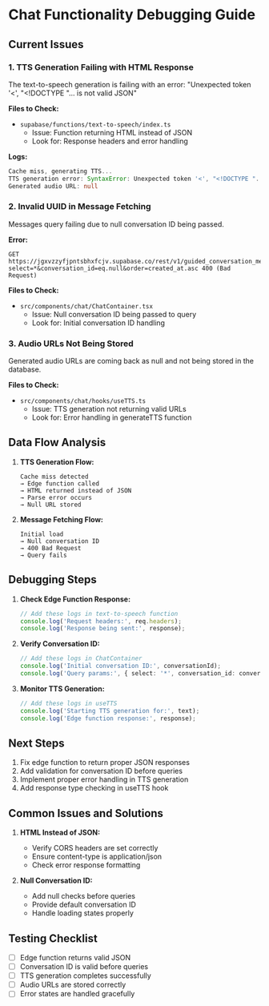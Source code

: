 # Chat Functionality Debugging Guide

## Current Issues

### 1. TTS Generation Failing with HTML Response
The text-to-speech generation is failing with an error: "Unexpected token '<', "<!DOCTYPE "... is not valid JSON"

**Files to Check:**
- `supabase/functions/text-to-speech/index.ts`
  - Issue: Function returning HTML instead of JSON
  - Look for: Response headers and error handling

**Logs:**
```typescript
Cache miss, generating TTS...
TTS generation error: SyntaxError: Unexpected token '<', "<!DOCTYPE "... is not valid JSON
Generated audio URL: null
```

### 2. Invalid UUID in Message Fetching
Messages query failing due to null conversation ID being passed.

**Error:**
```
GET https://jgxvzzyfjpntsbhxfcjv.supabase.co/rest/v1/guided_conversation_messages?select=*&conversation_id=eq.null&order=created_at.asc 400 (Bad Request)
```

**Files to Check:**
- `src/components/chat/ChatContainer.tsx`
  - Issue: Null conversation ID being passed to query
  - Look for: Initial conversation ID handling

### 3. Audio URLs Not Being Stored
Generated audio URLs are coming back as null and not being stored in the database.

**Files to Check:**
- `src/components/chat/hooks/useTTS.ts`
  - Issue: TTS generation not returning valid URLs
  - Look for: Error handling in generateTTS function

## Data Flow Analysis

1. **TTS Generation Flow:**
   ```
   Cache miss detected
   → Edge function called
   → HTML returned instead of JSON
   → Parse error occurs
   → Null URL stored
   ```

2. **Message Fetching Flow:**
   ```
   Initial load
   → Null conversation ID
   → 400 Bad Request
   → Query fails
   ```

## Debugging Steps

1. **Check Edge Function Response:**
   ```typescript
   // Add these logs in text-to-speech function
   console.log('Request headers:', req.headers);
   console.log('Response being sent:', response);
   ```

2. **Verify Conversation ID:**
   ```typescript
   // Add these logs in ChatContainer
   console.log('Initial conversation ID:', conversationId);
   console.log('Query params:', { select: '*', conversation_id: conversationId });
   ```

3. **Monitor TTS Generation:**
   ```typescript
   // Add these logs in useTTS
   console.log('Starting TTS generation for:', text);
   console.log('Edge function response:', response);
   ```

## Next Steps

1. Fix edge function to return proper JSON responses
2. Add validation for conversation ID before queries
3. Implement proper error handling in TTS generation
4. Add response type checking in useTTS hook

## Common Issues and Solutions

1. **HTML Instead of JSON:**
   - Verify CORS headers are set correctly
   - Ensure content-type is application/json
   - Check error response formatting

2. **Null Conversation ID:**
   - Add null checks before queries
   - Provide default conversation ID
   - Handle loading states properly

## Testing Checklist

- [ ] Edge function returns valid JSON
- [ ] Conversation ID is valid before queries
- [ ] TTS generation completes successfully
- [ ] Audio URLs are stored correctly
- [ ] Error states are handled gracefully